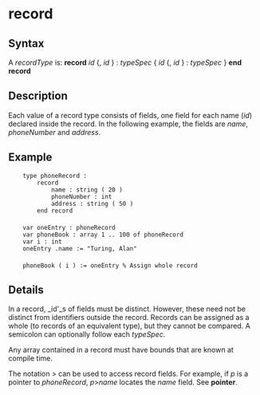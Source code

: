 
# record

## Syntax
A _recordType_ is:   **record**     _id_ {, _id_ } : _typeSpec_     { _id_ {, _id_ } : _typeSpec_ }   **end** **record**

## Description
Each value of a record type consists of fields, one field for each name (_id_) declared inside the record. In the following example, the fields are _name_, _phoneNumber_ and _address_.


## Example


        type phoneRecord :
            record
                name : string ( 20 )
                phoneNumber : int
                address : string ( 50 )
            end record
        
        var oneEntry : phoneRecord
        var phoneBook : array 1 .. 100 of phoneRecord
        var i : int
        oneEntry .name := "Turing, Alan"
        
        phoneBook ( i ) := oneEntry % Assign whole record
## Details
In a record, _id'_s of fields must be distinct. However, these need not be distinct from identifiers outside the record. Records can be assigned as a whole (to records of an equivalent type), but they cannot be compared. A semicolon can optionally follow each _typeSpec_.

Any array contained in a record must have bounds that are known at compile time.

The notation > can be used to access record fields. For example, if _p_ is a pointer to _phoneRecord_, _p_>_name_ locates the _name_ field. See **pointer**.

